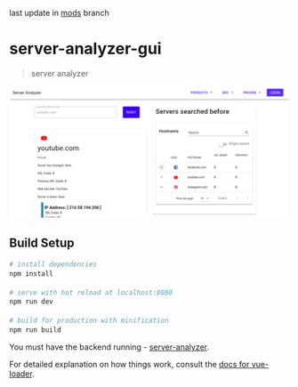 last update in [mods](https://github.com/leofrancocalpa/server-analyzer-gui/tree/mods) branch
# server-analyzer-gui

> server analyzer

![Screenshot](screenshot.png)

## Build Setup

``` bash
# install dependencies
npm install

# serve with hot reload at localhost:8080
npm run dev

# build for production with minification
npm run build
```
You must have the backend running - [server-analyzer](https://github.com/leofrancocalpa/server-analyzer).

For detailed explanation on how things work, consult the [docs for vue-loader](http://vuejs.github.io/vue-loader).

